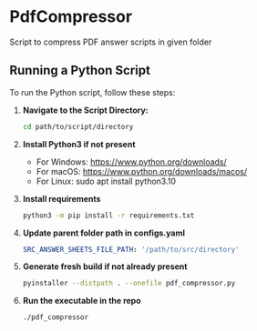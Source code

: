 # PdfCompressor

Script to compress PDF answer scripts in given folder 

## Running a Python Script

To run the Python script, follow these steps:

1. **Navigate to the Script Directory:**

    ```bash
    cd path/to/script/directory
    ```
2. **Install Python3 if not present**
    - For Windows: https://www.python.org/downloads/
    - For macOS: https://www.python.org/downloads/macos/
    - For Linux: sudo apt install python3.10
3. **Install requirements**

    ```bash
    python3 -m pip install -r requirements.txt
    ```
4. **Update parent folder path in configs.yaml**

    ```yaml
    SRC_ANSWER_SHEETS_FILE_PATH: '/path/to/src/directory'
    ```
5. **Generate fresh build if not already present**

    ```bash
    pyinstaller --distpath . --onefile pdf_compressor.py
    ```
6. **Run the executable in the repo**
    
    ```bash
    ./pdf_compressor
    ```
